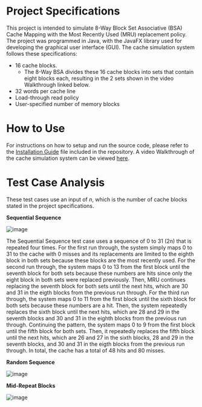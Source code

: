 # Project Specifications
This project is intended to simulate 8-Way Block Set Associative (BSA) Cache Mapping with the Most Recently Used (MRU) replacement policy. The project was programmed in Java, with the JavaFX library used for developing the graphical user interface (GUI). The cache simulation system follows these specifications:
 - 16 cache blocks.
    - The 8-Way BSA divides these 16 cache blocks into sets that contain eight blocks each, resulting in the 2 sets shown in the video Walkthrough linked below.
 - 32 words per cache line
 - Load-through read policy
 - User-specified number of memory blocks

# How to Use
For instructions on how to setup and run the source code, please refer to the [Installation Guide](https://github.com/ReyObejero/CSARCH2-S13-G9-Simulation-Project/blob/main/Installation-Guide.pdf) file included in the repository. A video Walkthrough of the cache simulation system can be viewed [here](https://www.youtube.com/watch?v=e3X7u3RuH8s).

# Test Case Analysis
These test cases use an input of _n_, which is the number of cache blocks stated in the project specifications.

**Sequential Sequence**

![image](https://github.com/ReyObejero/CSARCH2-S13-G9-Simulation-Project/assets/107678700/cd399bb2-e1e3-47d7-9879-1b2b50acfdc6)

The Sequential Sequence test case uses a sequence of 0 to 31 (2n) that is repeated four times. For the first run through, the system simply maps 0 to 31 to the cache with 0 misses and its replacements are limited to the eighth block in both sets because these blocks are the most recently used. For the second run through, the system maps 0 to 13 from the first block until the seventh block for both sets because these numbers are hits since only the eight block in both sets were replaced previously. Then, MRU continues replacing the seventh block for both sets until the next hits, which are 30 and 31 in the eigth blocks from the previous run through. For the third run through, the system maps 0 to 11 from the first block until the sixth block for both sets because these numbers are a hit. Then, the system repeatedly replaces the sixth block until the next hits, which are 28 and 29 in the seventh blocks and 30 and 31 in the eighth blocks from the previous run through. Continuing the pattern, the system maps 0 to 9 from the first block until the fifth block for both sets. Then, it repeatedly replaces the fifth block until the next hits, which are 26 and 27 in the sixth blocks, 28 and 29 in the seventh blocks, and 30 and 31 in the eigth blocks from the previous run through. In total, the cache has a total of 48 hits and 80 misses.

**Random Sequence**

![image](https://github.com/ReyObejero/CSARCH2-S13-G9-Simulation-Project/assets/107678700/28817d37-a416-486b-9558-7dd915d22e0b)

**Mid-Repeat Blocks**

![image](https://github.com/ReyObejero/CSARCH2-S13-G9-Simulation-Project/assets/107678700/7a97aaeb-c91f-40c3-a88a-24de150c8f71)
